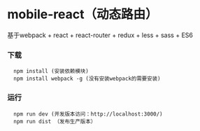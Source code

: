 # mobile-react（动态路由）
基于webpack + react + react-router + redux + less + sass + ES6


### 下载
```
  npm install (安装依赖模块)
  npm install webpack -g (没有安装webpack的需要安装)
```

### 运行
```
  npm run dev (开发版本访问：http://localhost:3000/)
  npm run dist （发布生产版本）

```
